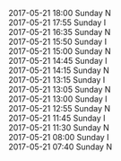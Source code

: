 2017-05-21 18:00 Sunday  N  
2017-05-21 17:55 Sunday  I  
2017-05-21 16:35 Sunday  N  
2017-05-21 15:50 Sunday  I  
2017-05-21 15:00 Sunday  N  
2017-05-21 14:45 Sunday  I  
2017-05-21 14:15 Sunday  N  
2017-05-21 13:15 Sunday  I  
2017-05-21 13:05 Sunday  N  
2017-05-21 13:00 Sunday  I  
2017-05-21 12:55 Sunday  N  
2017-05-21 11:45 Sunday  I  
2017-05-21 11:30 Sunday  N  
2017-05-21 08:00 Sunday  I  
2017-05-21 07:40 Sunday  N  
